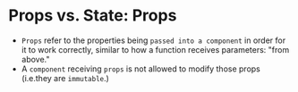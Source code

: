 # Props vs. State: Props
- ```Props``` refer to the properties being ```passed into a component``` in order for it to work correctly, similar to how a function receives parameters: "from above."
- A ```component``` receiving ```props``` is not allowed to modify those props (i.e.they are ```immutable```.)